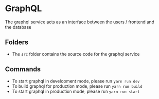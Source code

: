 # GraphQL

The graphql service acts as an interface between the users / frontend and the database

## Folders

- The `src` folder contains the source code for the graphql service

## Commands

- To start graphql in development mode, please run `yarn run dev`
- To build graphql for production mode, please run `yarn run build`
- To start graphql in production mode, please run `yarn run start`
